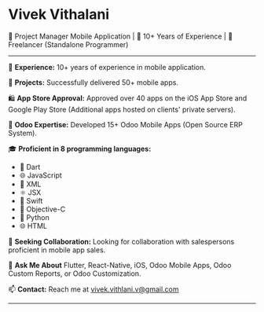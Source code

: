 # Vivek Vithalani

📱 Project Manager Mobile Application | 🚀 10+ Years of Experience | 🌟 Freelancer (Standalone Programmer)

---

🚀 **Experience:** 10+ years of experience in mobile application.

📱 **Projects:** Successfully delivered 50+ mobile apps.

🛍️ **App Store Approval:** Approved over 40 apps on the iOS App Store and Google Play Store (Additional apps hosted on clients' private servers).

📱 **Odoo Expertise:** Developed 15+ Odoo Mobile Apps (Open Source ERP System).


🎓 **Proficient in 8 programming languages:**
- 🎯 Dart
- 🌐 JavaScript
- 📝 XML
- ⚛️ JSX
- 🍏 Swift
- 🍏 Objective-C
- 🐍 Python
- 🌐 HTML

💼 **Seeking Collaboration:** Looking for collaboration with salespersons proficient in mobile app sales.

💬 **Ask Me About** Flutter, React-Native, iOS, Odoo Mobile Apps, Odoo Custom Reports, or Odoo Customization.

📫 **Contact:** Reach me at vivek.vithlani.v@gmail.com

---

<!--
**VivekVithlani/VivekVithlani** is a ✨ _special_ ✨ repository because its `README.md` (this file) appears on your GitHub profile.

Here are some ideas to get you started:

- 🔭 I’m currently working on ...
- 🌱 I’m currently learning ...
- 👯 I’m looking to collaborate on ...
- 🤔 I’m looking for help with ...
- 💬 Ask me about ...
- 📫 How to reach me: ...
- 😄 Pronouns: ...
- ⚡ Fun fact: ...
-->
